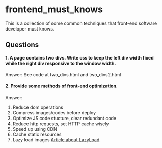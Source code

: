 # frontend_must_knows
This is a collection of some common techniques that front-end software developer must knows.

## Questions
#### 1. A page contains two divs. Write css to keep the left div width fixed while the right div responsive to the window width.
Answer: See code at two_divs.html and two_divs2.html  
#### 2. Provide some methods of front-end optimization.
Answer:  
1. Reduce dom operations  
2. Compress images/codes before deploy  
3. Optimize JS code stucture, clear redundant code  
4. Reduce http requests, set HTTP cache wisely  
5. Speed up using CDN  
6. Cache static resources  
7. Lazy load images [Article about LazyLoad](http://www.jianshu.com/p/dc5fd46ff22c)

